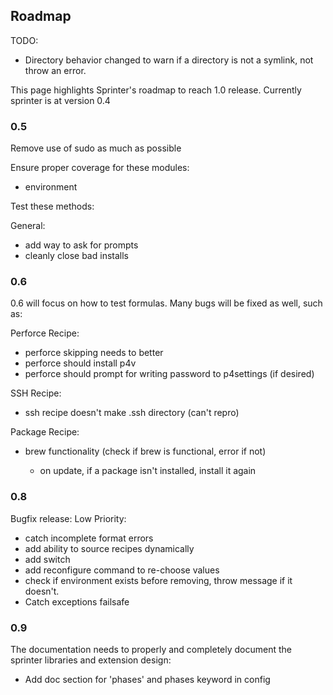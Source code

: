 Roadmap
-------

TODO:
* Directory behavior changed to warn if a directory is not a symlink, not throw an error.

This page highlights Sprinter's roadmap to reach 1.0
release. Currently sprinter is at version 0.4

### 0.5
Remove use of sudo as much as possible

Ensure proper coverage for these modules:

* environment

Test these methods:

General:

* add way to ask for prompts
* cleanly close bad installs

### 0.6 
0.6 will focus on how to test formulas. Many bugs will be fixed as well, such as:

Perforce Recipe:

* perforce skipping needs to better
* perforce should install p4v
* perforce should prompt for writing password to p4settings (if desired)

SSH Recipe:

* ssh recipe doesn't make .ssh directory (can't repro)

Package Recipe:

* brew functionality (check if brew is functional, error if not)

    * on update, if a package isn't installed, install it again


### 0.8
Bugfix release:
Low Priority:

* catch incomplete format errors
* add ability to source recipes dynamically
* add switch
* add reconfigure command to re-choose values
* check if environment exists before removing, throw message if it doesn't.
* Catch exceptions failsafe


### 0.9 
The documentation needs to properly and completely document
the sprinter libraries and extension design:

* Add doc section for 'phases' and phases keyword in config
